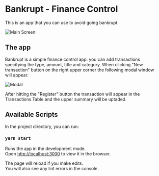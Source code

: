 # Bankrupt - Finance Control

This is an app that you can use to avoid going bankrupt.

![Main Screen](assets/prints/main-screen.jpg)

## The app

Bankrupt is a simple finance control app: you can add transactions specifying the type, amount, title and category. When clicking "New transaction" button on the right upper corner the following modal window will appear:

![Modal](assets/prints/modal.jpg)

After hitting the "Register" button the transaction will appear in the Transactions Table and the upper summary will be uptaded.

## Available Scripts

In the project directory, you can run:

### `yarn start`

Runs the app in the development mode.\
Open [http://localhost:3000](http://localhost:3000) to view it in the browser.

The page will reload if you make edits.\
You will also see any lint errors in the console.
